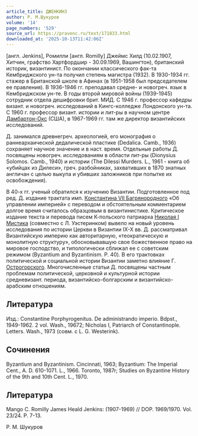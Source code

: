 ```yaml
---
article_title: ДЖЕНКИНЗ
author: Р. М.Шукуров
volume: '14'
page_numbers: '529'
source_url: https://pravenc.ru/text/171833.html
downloaded_at: '2025-10-13T11:42:06Z'
---
```


[англ. Jenkins], Ромилли [англ. Romilly] Джеймс Хилд (10.02.1907, Хитчин, графство Хартфордшир - 30.09.1969, Вашингтон), британский историк, византинист. По окончании классического фак-та Кембриджского ун-та получил степень магистра (1932). В 1930-1934 гг. стажер в Британской школе в Афинах (в 1951-1958 был председателем ее правления). В 1936-1946 гг. преподавал средне- и новогреч. язык в Кембриджском ун-те. В годы второй мировой войны (1939-1945) сотрудник отдела дешифровки брит. МИД. С 1946 г. профессор кафедры визант. и новогреч. исследований в Кингс-колледже Лондонского ун-та. С 1960 г. профессор визант. истории и лит-ры в научном центре [Дамбартон-Окс](https://pravenc.ru/text/Дамбартон-Окс.html) (США), в 1967-1969 гг. там же директор византийских исследований.

Д. занимался древнегреч. археологией, его монография о раннеархаической дедалической пластике (Dedalica. Camb., 1936) сохраняет научное значение и в наст. время. Отдельные работы Д. посвящены новогреч. исследованиям в области лит-ры (Dionysius Solomos. Camb., 1940) и истории (The Dilessi Murders. L., 1961 - книга об «убийцах из Дилеси», греч. разбойниках, захвативших в 1870 знатных англичан с целью выкупа и убивших заложников при попытке их освобождения).

В 40-х гг. ученый обратился к изучению Византии. Подготовленное под ред. Д. издание трактата имп. [Константина VII Багрянородного](<https://pravenc.ru/text/Константин VII Багрянородный.html>) «Об управлении империей» с переводом и обстоятельным комментарием долгое время считалось образцовым в византинистике. Критическое издание текста и перевода писем К-польского патриарха [Николая I Мистика](<https://pravenc.ru/text/Николай I Мистик.html>) (совместно с Л. Уэстеринком) вывело на новый уровень исследования по истории Церкви в Византии IX-X вв. Д. рассматривал Византийскую империю как авторитарную, «теократическую и монолитную структуру», обосновывавшую свое божественное право на мировое господство, и типологически сближал ее с советским режимом (Byzantium and Byzantinism. P. 40). В его трактовках политической и социальной истории Византии заметно влияние Г. [Острогорского](https://pravenc.ru/text/Острогорского.html). Многочисленные статьи Д. посвящены частным проблемам политической, церковной и культурной истории средневизант. периода, византийско-болгарским и византийско-арабским отношениям.

## Литература

Изд.: Constantine Porphyrogenitus. De administrando imperio. Bdpst., 1949-1962. 2 vol. Wash., 19672; Nicholas I, Patriarch of Constantinople. Letters. Wash., 1973 (совм. с L. G. Westerink).

## Сочинения

Byzantium and Byzantinism. Cincinnati, 1963; Byzantium: The Imperial Cent., A. D. 610-1071. L., 1966. Toronto, 1987r; Studies on Byzantine History of the 9th and 10th Cent. L., 1970.

## Литература

Mango C. Romilly James Heald Jenkins: (1907-1969) // DOP. 1969/1970. Vol. 23/24. P. 7-13.

Р. М.  Шукуров
